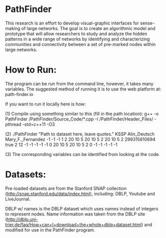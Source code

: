 # PathFinder

This research is an effort to develop visual-graphic interfaces for sense-making of large networks. The goal is to create an algorithmic model and prototype that will allow researchers to study and analyze the hidden patterns in a wide range of networks by identifying and characterizing communities and connectivity between a set of pre-marked nodes within large networks.

# How to Run:

The program can be run from the command line, however, it takes many variables. The suggested method of running it is to use the web platform at: path-finder.io

If you want to run it locally here is how:

(1) Compile using something similar to this (fill in the path location): g++ -o PathFinder /PathFinder/Source_Code/*.cpp -I /PathFinder/Header_Files/ -pthread -std=c++11 -O3

(2) ./PathFinder "Path to dataset here, leave quotes." KSSP Alin_Deutsch Mary_F._Fernandez -1 -1 -1 1 2 20 10 5 20 10 5 2 20 10 5 2 299315610694 true 2 12 -1 -1 -1 -1 -1 0 20 10 5 20 10 5 2 0 -1 -1 -1 -1 -1

(3) The corresponding variables can be identified from looking at the code.

# Datasets:

Pre-loaded datasets are from the Stanford SNAP collection (http://snap.stanford.edu/data/index.html), including: DBLP, Youtube and LiveJournal.

DBLP w/ names is the DBLP dataset which uses names instead of integers to represent nodes. Name information was taken from the DBLP site (http://dblp.uni-trier.de/faq/How+can+I+download+the+whole+dblp+dataset.html) and modified for use in the PathFinder program.
